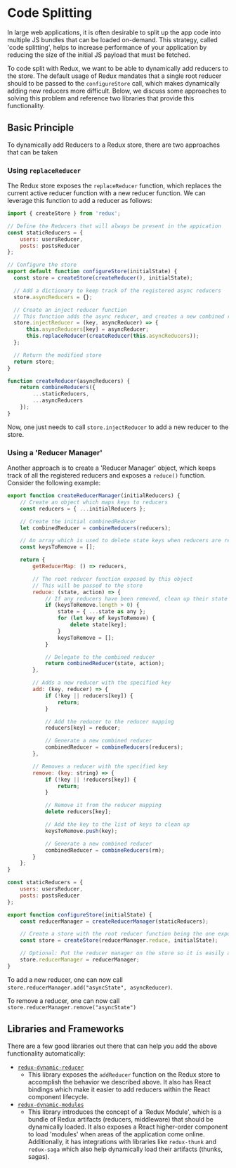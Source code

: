 # Code Splitting
In large web applications, it is often desirable to split up the app code into multiple JS bundles that can be loaded on-demand. This strategy, called 'code splitting', helps to increase performance of your application by reducing the size of the initial JS payload that must be fetched.

To code split with Redux, we want to be able to dynamically add reducers to the store. The default usage of Redux mandates that a single root reducer should to be passed to the `configureStore` call, which makes dynamically adding new reducers more difficult. Below, we discuss some approaches to solving this problem and reference two libraries that provide this functionality.

## Basic Principle
To dynamically add Reducers to a Redux store, there are two approaches that can be taken

### Using `replaceReducer`
The Redux store exposes the `replaceReducer` function, which replaces the current active reducer function with a new reducer function. We can leverage this function to add a reducer as follows:

```javascript
import { createStore } from 'redux';

// Define the Reducers that will always be present in the appication
const staticReducers = {
    users: usersReducer,
    posts: postsReducer
};

// Configure the store
export default function configureStore(initialState) {
  const store = createStore(createReducer(), initialState);

  // Add a dictionary to keep track of the registered async reducers
  store.asyncReducers = {};

  // Create an inject reducer function
  // This function adds the async reducer, and creates a new combined reducer
  store.injectReducer = (key, asyncReducer) => {
      this.asyncReducers[key] = asyncReducer;
      this.replaceReducer(createReducer(this.asyncReducers));
  };

  // Return the modified store
  return store;
}

function createReducer(asyncReducers) {
    return combineReducers({
        ...staticReducers,
        ...asyncReducers
    });
}

```
Now, one just needs to call `store.injectReducer` to add a new reducer to the store.

### Using a 'Reducer Manager'
Another approach is to create a 'Reducer Manager' object, which keeps track of all the registered reducers and exposes a `reduce()` function. Consider the following example:

```javascript
export function createReducerManager(initialReducers) {
    // Create an object which maps keys to reducers
    const reducers = { ...initialReducers };

    // Create the initial combinedReducer
    let combinedReducer = combineReducers(reducers);

    // An array which is used to delete state keys when reducers are removed
    const keysToRemove = [];

    return {
        getReducerMap: () => reducers,

        // The root reducer function exposed by this object
        // This will be passed to the store
        reduce: (state, action) => {
            // If any reducers have been removed, clean up their state first
            if (keysToRemove.length > 0) {
                state = { ...state as any };
                for (let key of keysToRemove) {
                    delete state[key];
                }
                keysToRemove = [];
            }

            // Delegate to the combined reducer
            return combinedReducer(state, action);
        },

        // Adds a new reducer with the specified key
        add: (key, reducer) => {
            if (!key || reducers[key]) {
                return;
            }

            // Add the reducer to the reducer mapping
            reducers[key] = reducer;

            // Generate a new combined reducer
            combinedReducer = combineReducers(reducers);
        },

        // Removes a reducer with the specified key
        remove: (key: string) => {
            if (!key || !reducers[key]) {
                return;
            }

            // Remove it from the reducer mapping
            delete reducers[key];

            // Add the key to the list of keys to clean up
            keysToRemove.push(key);

            // Generate a new combined reducer
            combinedReducer = combineReducers(rm);
        }
    };
}

const staticReducers = {
    users: usersReducer,
    posts: postsReducer
};

export function configureStore(initialState) {
    const reducerManager = createReducerManager(staticReducers);

    // Create a store with the root reducer function being the one exposed by the manager.
    const store = createStore(reducerManager.reduce, initialState);

    // Optional: Put the reducer manager on the store so it is easily accessible
    store.reducerManager = reducerManager;
}
```

To add a new reducer, one can now call `store.reducerManager.add("asyncState", asyncReducer)`.

To remove a reducer, one can now call `store.reducerManager.remove("asyncState")`

## Libraries and Frameworks
There are a few good libraries out there that can help you add the above functionality automatically:
 * [`redux-dynamic-reducer`](https://github.com/ioof-holdings/redux-dynamic-reducer)
    * This library exposes the `addReducer` function on the Redux store to accomplish the behavior we described above. It also has React bindings which make it easier to add reducers within the React component lifecycle.
* [`redux-dynamic-modules`](https://github.com/Microsoft/redux-dynamic-modules)
    * This library introduces the concept of a 'Redux Module', which is a bundle of Redux artifacts (reducers, middleware) that should be dynamically loaded. It also exposes a React higher-order component to load 'modules' when areas of the application come online. Additionally, it has integrations with libraries like `redux-thunk` and `redux-saga` which also help dynamically load their artifacts (thunks, sagas). 

